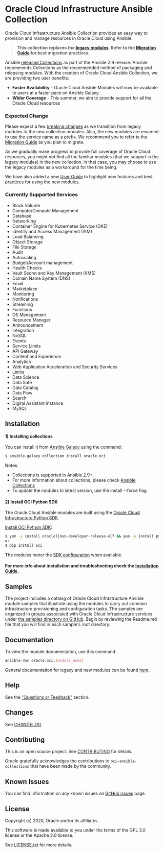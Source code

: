 # Oracle Cloud Infrastructure Ansible Collection

Oracle Cloud Infrastructure Ansible Collection provides an easy way to provision and manage resources in Oracle Cloud using Ansible.

> **This collection replaces the [legacy modules](https://github.com/oracle/oci-ansible-modules). Refer to the [Migration Guide](https://github.com/oracle/oci-ansible-collections/blob/master/MigrationGuide.md) for best migration practices.**

Ansible [released Collections](https://www.ansible.com/blog/getting-started-with-ansible-collections) as part of the Ansible 2.9 release. Ansible recommends Collections as the recommended method of packaging and releasing modules. 
With the creation of Oracle Cloud Ansible Collection, we are providing two user benefits:
 * **Faster Availability** - Oracle Cloud Ansible Modules will now be available to users at a faster pace on Ansible Galaxy. 
 * **Wider Coverage** - This summer, we aim to provide support for all the Oracle Cloud resources    
    
### Expected Change

Please expect a few [breaking changes](https://github.com/oracle/oci-ansible-collections/blob/master/MigrationGuide.md) as we transition from legacy modules to the new collection modules.
Also, the new modules are renamed to use the service name as a prefix.
We recommend you to refer to the [Migration Guide](https://github.com/oracle/oci-ansible-collections/blob/master/MigrationGuide.md) as you plan to migrate.

As we gradually make progress to provide full coverage of Oracle Cloud resources, you might not find all the familiar modules (that we support in the legacy modules) in the new collection.
In that case, you may choose to use the legacy modules as a workaround for the time being.

We have also added a new [User Guide](https://github.com/oracle/oci-ansible-collections/blob/master/UserGuide.md) to highlight new features and best practices for using the new modules.

### Currently Supported Services 
- Block Volume
- Compute/Compute Management
- Database
- Networking
- Container Engine for Kubernetes Service (OKE)
- Identity and Access Management (IAM)
- Load Balancing
- Object Storage
- File Storage
- Audit
- Autoscaling
- Budget/Account management
- Health Checks
- Vault Secret and Key Management (KMS)
- Domain Name System (DNS)
- Email
- Marketplace
- Monitoring
- Notifications
- Streaming
- Functions
- OS Management
- Resource Manager
- Announcement
- Integration
- NoSQL
- Events
- Service Limits
- API Gateway
- Content and Experience
- Analytics
- Web Application Acceleration and Security Services
- Limits
- Data Science
- Data Safe
- Data Catalog
- Data Flow
- Search
- Digital Assistant Instance
- MySQL

## Installation

#### 1) Installing collections

You can install it from [Ansible Galaxy](https://galaxy.ansible.com/oracle) using the command:
  ``` bash
  $ ansible-galaxy collection install oracle.oci
  ```
Notes:
* Collections is supported in Ansible 2.9+.
* For more information about collections, please check [Ansible Collections](https://docs.ansible.com/ansible/latest/user_guide/collections_using.html)
* To update the modules to latest version, use the install --force flag.

#### 2) Install OCI Python SDK

The Oracle Cloud Ansible modules are built using the [Oracle Cloud Infrastructure Python SDK](https://docs.us-phoenix-1.oraclecloud.com/Content/API/SDKDocs/pythonsdk.htm).

[Install OCI Python SDK](https://oracle-cloud-infrastructure-python-sdk.readthedocs.io/en/latest/installation.html#downloading-and-installing-the-sdk):

  ``` bash
  $ yum -y install oraclelinux-developer-release-el7 && yum -y install python-oci-sdk
  or
  $ pip install oci
  ```
The modules honor the [SDK configuration](https://docs.us-phoenix-1.oraclecloud.com/Content/ToolsConfig.htm) when available.

#### For more info about installation and troubleshooting check the [Installation Guide](https://github.com/oracle/oci-ansible-collections/blob/master/InstallationGuide.md).

## Samples

The project includes a catalog of Oracle Cloud Infrastructure Ansible module samples that illustrate using the modules 
to carry out common infrastructure provisioning and configuration tasks. The samples are organized in groups associated 
with Oracle Cloud Infrastructure services under [the samples directory on GitHub](https://github.com/oracle/oci-ansible-collections/tree/master/samples).
Begin by reviewing the Readme.md file that you will find in each sample's root directory.

## Documentation
To view the module documentation, use this command:
  ``` bash
ansible-doc oracle.oci.[module_name]
  ```
General documentation for legacy and new modules can be found [here](https://docs.cloud.oracle.com/iaas/Content/API/SDKDocs/ansible.htm).


## Help

See the ["Questions or Feedback"](https://docs.cloud.oracle.com/en-us/iaas/Content/API/SDKDocs/ansible.htm#questions) section.

## Changes

See [CHANGELOG](https://github.com/oracle/oci-ansible-collections/blob/master/CHANGELOG.md).

## Contributing

This is an open source project. See [CONTRIBUTING](https://github.com/oracle/oci-ansible-collections/blob/master/CONTRIBUTING.md) for details.

Oracle gratefully acknowledges the contributions to `oci-ansible-collections` that have been made by the community.

## Known Issues

You can find information on any known issues on [GitHub issues](https://github.com/oracle/oci-ansible-collections/issues) page.

## License

Copyright (c) 2020, Oracle and/or its affiliates.

This software is made available to you under the terms of the GPL 3.0 license or the Apache 2.0 license.

See [LICENSE.txt](https://github.com/oracle/oci-ansible-collections/blob/master/LICENSE.txt) for more details.
